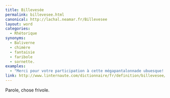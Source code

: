 ```yaml
---
title: Billevesée
permalink: billevesee.html
canonical: http://lachal.neamar.fr/Billevesee
layout: word
categories:
  - Rhétorique
synonyms:
  - Baliverne
  - chimère
  - fantaisie
  - faribole
  - sornette.
examples:
  - "Merci pour votre participation à cette mégapantalonnade ubuesque! Billevesées, rodomontades, fadaises, coquecigrues, et tutti quanti…"
link: http://www.linternaute.com/dictionnaire/fr/definition/billevesee/
---
```


Parole, chose frivole.

